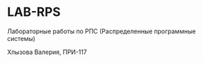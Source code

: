 # LAB-RPS
Лабораторные работы по РПС (Распределенные программные системы)

Хлызова Валерия, ПРИ-117
